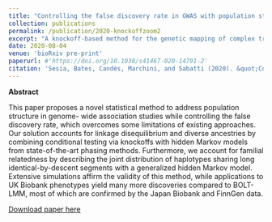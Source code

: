 ```yaml
---
title: "Controlling the false discovery rate in GWAS with population structure"
collection: publications
permalink: /publication/2020-knockoffzoom2
excerpt: "A knockoff-based method for the genetic mapping of complex traits at multiple resolutions account for population structure, and a large-scale application to the UK Biobank data."
date: 2020-08-04
venue: 'bioRxiv pre-print'
paperurl: #'https://doi.org/10.1038/s41467-020-14791-2'
citation: 'Sesia, Bates, Candès, Marchini, and Sabatti (2020). &quot;Controlling the false discovery rate in GWAS with population structure.&quot; <i>bioRxiv</i>.'
---
```


**Abstract**

This paper proposes a novel statistical method to address population structure in genome-
wide association studies while controlling the false discovery rate, which overcomes some
limitations of existing approaches. Our solution accounts for linkage disequilibrium and
diverse ancestries by combining conditional testing via knockoffs with hidden Markov models
from state-of-the-art phasing methods. Furthermore, we account for familial relatedness by
describing the joint distribution of haplotypes sharing long identical-by-descent segments
with a generalized hidden Markov model. Extensive simulations affirm the validity of this
method, while applications to UK Biobank phenotypes yield many more discoveries compared
to BOLT-LMM, most of which are confirmed by the Japan Biobank and FinnGen data.

[Download paper here](http://msesia.github.io/files/knockoffzoom-v2.pdf)
